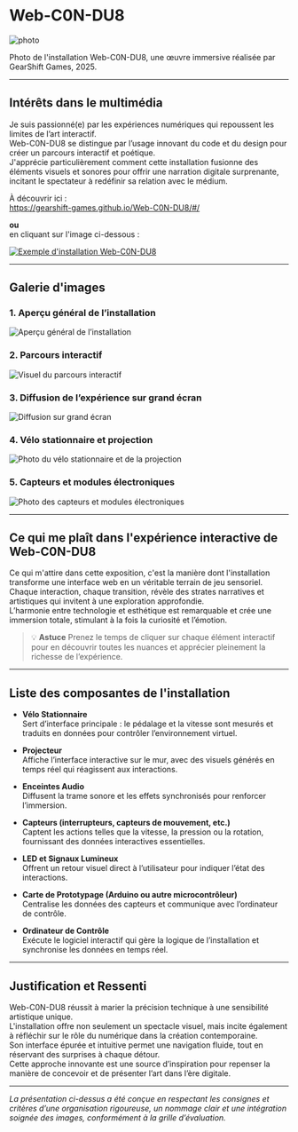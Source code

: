 # Web-C0N-DU8

![photo](photo_WebC0NDU8.jpg)

Photo de l'installation Web-C0N-DU8, une œuvre immersive réalisée par GearShift Games, 2025.

---

## **Intérêts dans le multimédia**
Je suis passionné(e) par les expériences numériques qui repoussent les limites de l’art interactif.  
Web-C0N-DU8 se distingue par l’usage innovant du code et du design pour créer un parcours interactif et poétique.  
J'apprécie particulièrement comment cette installation fusionne des éléments visuels et sonores pour offrir une narration digitale surprenante, incitant le spectateur à redéfinir sa relation avec le médium.

À découvrir ici :  
<https://gearshift-games.github.io/Web-C0N-DU8/#/>

**ou**  
en cliquant sur l'image ci-dessous :

[![Exemple d'installation Web-C0N-DU8](capture_WebC0NDU8_instal.jpg)](https://gearshift-games.github.io/Web-C0N-DU8/#/)

---

## Galerie d'images

### 1. Aperçu général de l’installation
![Aperçu général de l’installation](00_image_gallery.webp)

### 2. Parcours interactif
![Visuel du parcours interactif](02_image_gallery.webp)

### 3. Diffusion de l’expérience sur grand écran
![Diffusion sur grand écran](Diffusion_Complet.webp)

### 4. Vélo stationnaire et projection
![Photo du vélo stationnaire et de la projection](IMG_7449.jpeg)

### 5. Capteurs et modules électroniques
![Photo des capteurs et modules électroniques](IMG_7448.jpeg)

---

## Ce qui me plaît dans l'expérience interactive de Web-C0N-DU8
Ce qui m'attire dans cette exposition, c'est la manière dont l'installation transforme une interface web en un véritable terrain de jeu sensoriel.  
Chaque interaction, chaque transition, révèle des strates narratives et artistiques qui invitent à une exploration approfondie.  
L’harmonie entre technologie et esthétique est remarquable et crée une immersion totale, stimulant à la fois la curiosité et l’émotion.

>💡 **Astuce** Prenez le temps de cliquer sur chaque élément interactif pour en découvrir toutes les nuances et apprécier pleinement la richesse de l’expérience.

---

## Liste des composantes de l'installation

- **Vélo Stationnaire**  
  Sert d’interface principale : le pédalage et la vitesse sont mesurés et traduits en données pour contrôler l’environnement virtuel.
  
- **Projecteur**  
  Affiche l’interface interactive sur le mur, avec des visuels générés en temps réel qui réagissent aux interactions.

- **Enceintes Audio**  
  Diffusent la trame sonore et les effets synchronisés pour renforcer l’immersion.

- **Capteurs (interrupteurs, capteurs de mouvement, etc.)**  
  Captent les actions telles que la vitesse, la pression ou la rotation, fournissant des données interactives essentielles.

- **LED et Signaux Lumineux**  
  Offrent un retour visuel direct à l’utilisateur pour indiquer l’état des interactions.

- **Carte de Prototypage (Arduino ou autre microcontrôleur)**  
  Centralise les données des capteurs et communique avec l’ordinateur de contrôle.

- **Ordinateur de Contrôle**  
  Exécute le logiciel interactif qui gère la logique de l’installation et synchronise les données en temps réel.

---

## Justification et Ressenti
Web-C0N-DU8 réussit à marier la précision technique à une sensibilité artistique unique.  
L'installation offre non seulement un spectacle visuel, mais incite également à réfléchir sur le rôle du numérique dans la création contemporaine.  
Son interface épurée et intuitive permet une navigation fluide, tout en réservant des surprises à chaque détour.  
Cette approche innovante est une source d’inspiration pour repenser la manière de concevoir et de présenter l’art dans l’ère digitale.

---

*La présentation ci-dessus a été conçue en respectant les consignes et critères d’une organisation rigoureuse, un nommage clair et une intégration soignée des images, conformément à la grille d’évaluation.*

